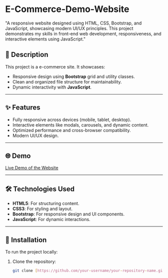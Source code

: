 # E-Commerce-Demo-Website
"A responsive website designed using HTML, CSS, Bootstrap, and JavaScript, showcasing modern UI/UX principles. This project demonstrates my skills in front-end web development, responsiveness, and interactive elements using JavaScript."


## 📖 Description
This project is a e-commerce site. It showcases:
- Responsive design using **Bootstrap** grid and utility classes.
- Clean and organized file structure for maintainability.
- Dynamic interactivity with **JavaScript**.

---

## ✨ Features
- Fully responsive across devices (mobile, tablet, desktop).
- Interactive elements like modals, carousels, and dynamic content.
- Optimized performance and cross-browser compatibility.
- Modern UI/UX design.

---

## 🌐 Demo
[Live Demo of the Website]([https://your-username.github.io/your-repository-name](https://nikitesh123.github.io/E-Commerce-Demo-Website/))

---

## 🛠️ Technologies Used
- **HTML5**: For structuring content.
- **CSS3**: For styling and layout.
- **Bootstrap**: For responsive design and UI components.
- **JavaScript**: For dynamic interactions.

---

## 🚀 Installation
To run the project locally:
1. Clone the repository:
   ```bash
   git clone [https://github.com/your-username/your-repository-name.git](https://nikitesh123.github.io/E-Commerce-Demo-Website/)
